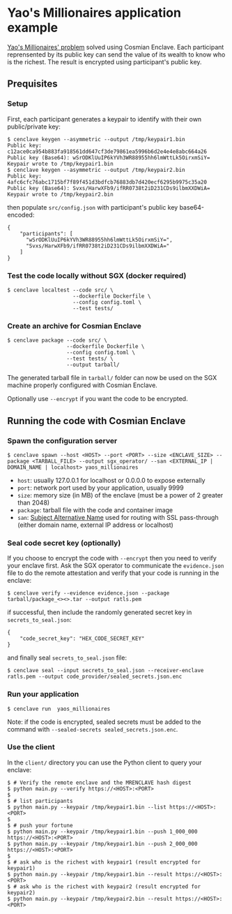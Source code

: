 # Yao's Millionaires application example

[Yao's Millionaires' problem](https://en.wikipedia.org/wiki/Yao%27s_Millionaires%27_problem) solved using Cosmian Enclave.
Each participant reprensented by its public key can send the value of its wealth to know who is the richest.
The result is encrypted using participant's public key.

## Prequisites

### Setup

First, each participant generates a keypair to identify with their own public/private key:

```console
$ cenclave keygen --asymmetric --output /tmp/keypair1.bin
Public key: c12ace0ca954b883fa918561dd647cf3de79861ea5996b6d2e4e4e8abc664a26
Public key (Base64): wSrODKlUuIP6kYVh3WR88955hh6lmWttLk5OirxmSiY=
Keypair wrote to /tmp/keypair1.bin
$ cenclave keygen --asymmetric --output /tmp/keypair2.bin
Public key: 4afc6cfc76abc1715bf7f89f451d3bdfcb76883db7d420ecf6295b9975c35a20
Public key (Base64): Svxs/HarwXFb9/ifRR0738t2iD231CDs9ilbmXXDWiA=
Keypair wrote to /tmp/keypair2.bin
```

then populate `src/config.json` with participant's public key base64-encoded:

```console
{
    "participants": [
      "wSrODKlUuIP6kYVh3WR88955hh6lmWttLk5OirxmSiY=",
      "Svxs/HarwXFb9/ifRR0738t2iD231CDs9ilbmXXDWiA="
    ]
}
```

### Test the code locally without SGX (docker required)

```console
$ cenclave localtest --code src/ \
                     --dockerfile Dockerfile \
                     --config config.toml \
                     --test tests/
```

### Create an archive for Cosmian Enclave

```console
$ cenclave package --code src/ \
                   --dockerfile Dockerfile \
                   --config config.toml \
                   --test tests/ \
                   --output tarball/
```

The generated tarball file in `tarball/` folder can now be used on the SGX machine properly configured with Cosmian Enclave.

Optionally use `--encrypt` if you want the code to be encrypted.

## Running the code with Cosmian Enclave

### Spawn the configuration server

```console
$ cenclave spawn --host <HOST> --port <PORT> --size <ENCLAVE_SIZE> --package <TARBALL_FILE> --output sgx_operator/ --san <EXTERNAL_IP | DOMAIN_NAME | localhost> yaos_millionaires
```

- `host`: usually 127.0.0.1 for localhost or 0.0.0.0 to expose externally
- `port`: network port used by your application, usually 9999
- `size`: memory size (in MB) of the enclave (must be a power of 2 greater than 2048)
- `package`: tarball file with the code and container image
- `san`: [Subject Alternative Name](https://en.wikipedia.org/wiki/Public_key_certificate#Subject_Alternative_Name_certificate) used for routing with SSL pass-through (either domain name, external IP address or localhost)

### Seal code secret key (optionally)

If you choose to encrypt the code with `--encrypt` then you need to verify your enclave first.
Ask the SGX operator to communicate the `evidence.json` file to do the remote attestation and verify that your code is running in the enclave:

```console
$ cenclave verify --evidence evidence.json --package tarball/package_<><>.tar --output ratls.pem
```

if successful, then include the randomly generated secret key in `secrets_to_seal.json`:

```text
{
    "code_secret_key": "HEX_CODE_SECRET_KEY"
}
```

and finally seal `secrets_to_seal.json` file:

```console
$ cenclave seal --input secrets_to_seal.json --receiver-enclave ratls.pem --output code_provider/sealed_secrets.json.enc
```

### Run your application

```console
$ cenclave run  yaos_millionaires
```

Note: if the code is encrypted, sealed secrets must be added to the command with `--sealed-secrets sealed_secrets.json.enc`.

### Use the client

In the `client/` directory you can use the Python client to query your enclave:

```console
$ # Verify the remote enclave and the MRENCLAVE hash digest
$ python main.py --verify https://<HOST>:<PORT>
$
$ # list participants
$ python main.py --keypair /tmp/keypair1.bin --list https://<HOST>:<PORT>
$
$ # push your fortune
$ python main.py --keypair /tmp/keypair1.bin --push 1_000_000 https://<HOST>:<PORT>
$ python main.py --keypair /tmp/keypair1.bin --push 2_000_000 https://<HOST>:<PORT>
$
$ # ask who is the richest with keypair1 (result encrypted for keypair1)
$ python main.py --keypair /tmp/keypair1.bin --result https://<HOST>:<PORT>
$ # ask who is the richest with keypair2 (result encrypted for keypair2)
$ python main.py --keypair /tmp/keypair2.bin --result https://<HOST>:<PORT>
```
